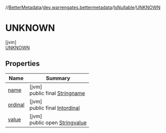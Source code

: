 //[BetterMetadata](../../../../index.md)/[dev.warrengates.bettermetadata](../../index.md)/[IsNullable](../index.md)/[UNKNOWN](index.md)

# UNKNOWN

[jvm]\
[UNKNOWN](index.md)

## Properties

| Name | Summary |
|---|---|
| [name](../../-version-column-type/-i-s_-p-s-e-u-d-o_-c-o-l-u-m-n/index.md#-372974862%2FProperties%2F-1216412040) | [jvm]<br>public final [String](https://kotlinlang.org/api/latest/jvm/stdlib/kotlin/-string/index.html)[name](../../-version-column-type/-i-s_-p-s-e-u-d-o_-c-o-l-u-m-n/index.md#-372974862%2FProperties%2F-1216412040) |
| [ordinal](../../-version-column-type/-i-s_-p-s-e-u-d-o_-c-o-l-u-m-n/index.md#-739389684%2FProperties%2F-1216412040) | [jvm]<br>public final [Int](https://kotlinlang.org/api/latest/jvm/stdlib/kotlin/-int/index.html)[ordinal](../../-version-column-type/-i-s_-p-s-e-u-d-o_-c-o-l-u-m-n/index.md#-739389684%2FProperties%2F-1216412040) |
| [value](../-y-e-s/index.md#523724818%2FProperties%2F-1216412040) | [jvm]<br>public open [String](https://kotlinlang.org/api/latest/jvm/stdlib/kotlin/-string/index.html)[value](../-y-e-s/index.md#523724818%2FProperties%2F-1216412040) |
